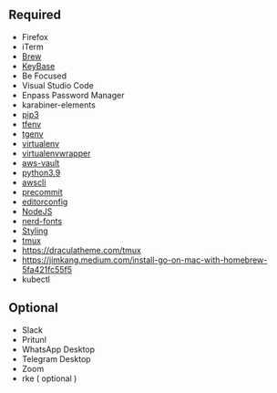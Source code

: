 ## Required
- Firefox
- iTerm
- [Brew](https://brew.sh/)
- [KeyBase](https://keybase.io/)
- Be Focused
- Visual Studio Code
- Enpass Password Manager
- karabiner-elements
- [pip3](https://www.geeksforgeeks.org/how-to-install-pip-in-macos/)
- [tfenv](https://github.com/tfutils/tfenv)
- [tgenv](https://github.com/cunymatthieu/tgenv)
- [virtualenv](https://virtualenv.pypa.io/en/latest/)
- [virtualenvwrapper](https://virtualenvwrapper.readthedocs.io/en/latest/install.html)
- [aws-vault](https://github.com/99designs/aws-vault)
- [python3.9](https://stackoverflow.com/a/49528037)
- [awscli](https://docs.aws.amazon.com/cli/latest/userguide/install-cliv2-mac.html)
- [precommit](https://pre-commit.com/)
- [editorconfig](https://editorconfig.org/)
- [NodeJS](https://github.com/nvm-sh/nvm)
- [nerd-fonts](https://github.com/ryanoasis/nerd-fonts#option-4-homebrew-fonts)
- [Styling](https://medium.com/prodhacker/how-to-set-up-neovim-0-5-modern-plugins-lsp-treesitter-etc-542c3d9c9887)
- [tmux](https://dev.to/andrenbrandao/terminal-setup-with-zsh-tmux-dracula-theme-48lm)
- https://draculatheme.com/tmux
- https://jimkang.medium.com/install-go-on-mac-with-homebrew-5fa421fc55f5
- kubectl


## Optional
- Slack
- Pritunl
- WhatsApp Desktop
- Telegram Desktop
- Zoom
- rke ( optional )
